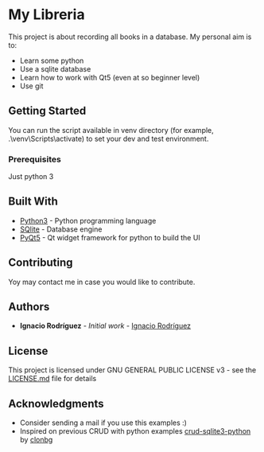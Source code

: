 # My Libreria

This project is about recording all books in a database. My personal aim is to:
* Learn some python
* Use a sqlite database
* Learn how to work with Qt5 (even at so beginner level)
* Use git

## Getting Started

You can run the script available in venv directory (for example, .\venv\Scripts\activate) to set your dev and test environment.  

### Prerequisites

Just python 3 

## Built With

* [Python3](https://www.python.org/) - Python programming language
* [SQlite](https://sqlite.org/index.html) - Database engine
* [PyQt5](https://pypi.org/project/PyQt5/) - Qt widget framework for python to build the UI

## Contributing

Yoy may contact me in case you would like to contribute.   

## Authors

* **Ignacio Rodríguez** - *Initial work* - [Ignacio Rodríguez](https://github.com/nachorof)

## License

This project is licensed under  GNU GENERAL PUBLIC LICENSE v3 - see the [LICENSE.md](LICENSE.md) file for details

## Acknowledgments

* Consider sending a mail if you use this examples :)
* Inspired on previous CRUD with python examples [crud-sqlite3-python](https://github.com/clonbg/crud-sqlite3-python) by [clonbg](https://github.com/clonbg) 
